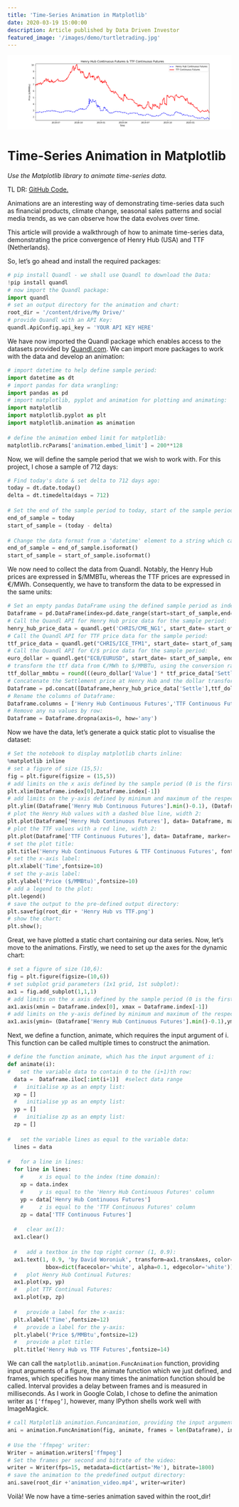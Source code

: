 ```yaml
---
title: 'Time-Series Animation in Matplotlib'
date: 2020-03-19 15:00:00
description: Article published by Data Driven Investor
featured_image: '/images/demo/turtletrading.jpg'
---
```


![](/images/demo/timeseries.jpg)

# Time-Series Animation in Matplotlib
*Use the Matplotlib library to animate time-series data.*

TL DR: [GitHub Code.][link1]

Animations are an interesting way of demonstrating time-series data such as financial products, climate change, seasonal sales patterns and social media trends, as we can observe how the data evolves over time.

This article will provide a walkthrough of how to animate time-series data, demonstrating the price convergence of Henry Hub (USA) and TTF (Netherlands).

So, let’s go ahead and install the required packages:
```python
# pip install Quandl - we shall use Quandl to download the Data:
!pip install quandl
# now import the Quandl package:
import quandl
# set an output directory for the animation and chart:
root_dir = '/content/drive/My Drive/'
# provide Quandl with an API Key:
quandl.ApiConfig.api_key = 'YOUR API KEY HERE'
```

We have now imported the Quandl package which enables access to the datasets provided by [Quandl.com][link2]. We can import more packages to work with the data and develop an animation:
```python
# import datetime to help define sample period:
import datetime as dt
# import pandas for data wrangling:
import pandas as pd
# import matplotlib, pyplot and animation for plotting and animating:
import matplotlib
import matplotlib.pyplot as plt
import matplotlib.animation as animation

# define the animation embed limit for matplotlib:
matplotlib.rcParams['animation.embed_limit'] = 200**128
```

Now, we will define the sample period that we wish to work with. For this project, I chose a sample of 712 days:

```python
# Find today's date & set delta to 712 days ago:
today = dt.date.today()
delta = dt.timedelta(days = 712)

# Set the end of the sample period to today, start of the sample period to 712 days ago:
end_of_sample = today
start_of_sample = (today - delta)

# Change the data format from a 'datetime' element to a string which can be read by Quandl's API:
end_of_sample = end_of_sample.isoformat()
start_of_sample = start_of_sample.isoformat()
```
We now need to collect the data from Quandl. Notably, the Henry Hub prices are expressed in $/MMBTu, whereas the TTF prices are expressed in €/MWh. Consequently, we have to transform the data to be expressed in the same units:
```python
# Set an empty pandas DataFrame using the defined sample period as index, select 'B' for business days:
Dataframe = pd.DataFrame(index=pd.date_range(start=start_of_sample,end=end_of_sample,freq = 'B'))
# Call the Quandl API for Henry Hub price data for the sample period:
henry_hub_price_data = quandl.get('CHRIS/CME_NG1', start_date= start_of_sample, end_date= end_of_sample, paginate=True)
# Call the Quandl API for TTF price data for the sample period:
ttf_price_data = quandl.get("CHRIS/ICE_TFM1", start_date= start_of_sample, end_date= end_of_sample, paginate=True)
# Call the Quandl API for €/$ price data for the sample period:
euro_dollar = quandl.get("ECB/EURUSD", start_date= start_of_sample, end_date= end_of_sample, paginate=True )
# transform the ttf data from €/MWh to $/MMBTu, using the conversion rate of 1MWh : 3.4121MMBTu:
ttf_dollar_mmbtu = round(((euro_dollar['Value'] * ttf_price_data['Settle'])/3.4121),3)
# Concatenate the Settlement price at Henry Hub and the dollar transformed TTF Settlement price to Dataframe:
Dataframe = pd.concat([Dataframe,henry_hub_price_data['Settle'],ttf_dollar_mmbtu],axis=1)
# Rename the columns of Dataframe:
Dataframe.columns = ['Henry Hub Continuous Futures','TTF Continuous Futures']
# Remove any na values by row:
Dataframe = Dataframe.dropna(axis=0, how='any')
```

Now we have the data, let’s generate a quick static plot to visualise the dataset:
```python
# Set the notebook to display matplotlib charts inline:
%matplotlib inline
# set a figure of size (15,5):
fig = plt.figure(figsize = (15,5))
# add limits on the x axis defined by the sample period (0 is the first observation, -1 the final observation):
plt.xlim(Dataframe.index[0],Dataframe.index[-1])
# add limits on the y-axis defined by minimum and maximum of the respective series, incorporate some additional room:
plt.ylim((Dataframe['Henry Hub Continuous Futures'].min()-0.1), (Dataframe['TTF Continuous Futures'].max()+0.1))
# plot the Henry Hub values with a dashed blue line, width 2:
plt.plot(Dataframe['Henry Hub Continuous Futures'], data= Dataframe, marker='', color='blue', linewidth = 2, linestyle = 'dashed')
# plot the TTF values with a red line, width 2:
plt.plot(Dataframe['TTF Continuous Futures'], data= Dataframe, marker='', color='red', linewidth=2)
# set the plot title:
plt.title('Henry Hub Continuous Futures & TTF Continuous Futures', fontsize=14)
# set the x-axis label:
plt.xlabel('Time',fontsize=10)
# set the y-axis label:
plt.ylabel('Price ($/MMBtu)',fontsize=10)
# add a legend to the plot:
plt.legend()
# save the output to the pre-defined output directory:
plt.savefig(root_dir + 'Henry Hub vs TTF.png')
# show the chart:
plt.show();
```

Great, we have plotted a static chart containing our data series. Now, let’s move to the animations. Firstly, we need to set up the axes for the dynamic chart:
```python
# set a figure of size (10,6):
fig = plt.figure(figsize=(10,6))
# set subplot grid parameters (1x1 grid, 1st subplot):
ax1 = fig.add_subplot(1,1,1)
# add limits on the x axis defined by the sample period (0 is the first observation, -1 the final observation):
ax1.axis(xmin = Dataframe.index[0], xmax = Dataframe.index[-1])
# add limits on the y-axis defined by minimum and maximum of the respective series, incorporate some additional room:
ax1.axis(ymin= (Dataframe['Henry Hub Continuous Futures'].min()-0.1),ymax=(Dataframe['TTF Continuous Futures'].max()+0.1))
```

Next, we define a function, animate, which requires the input argument of i. This function can be called multiple times to construct the animation.

```python
# define the function animate, which has the input argument of i:
def animate(i):
#   set the variable data to contain 0 to the (i+1)th row:
  data =  Dataframe.iloc[:int(i+1)]  #select data range
  #   initialise xp as an empty list:
  xp = []
  #   initialise yp as an empty list:
  yp = []
  #   initialise zp as an empty list:
  zp = []
  
#   set the variable lines as equal to the variable data:
  lines = data

#   for a line in lines:
  for line in lines:
    #     x is equal to the index (time domain):
    xp = data.index
    #     y is equal to the 'Henry Hub Continuous Futures' column
    yp = data['Henry Hub Continuous Futures']
    #     z is equal to the 'TTF Continuous Futures' column
    zp = data['TTF Continuous Futures']

  #   clear ax(1):
  ax1.clear()
  
  #   add a textbox in the top right corner (1, 0.9):
  ax1.text(1, 0.9, 'by David Woroniuk', transform=ax1.transAxes, color='#777777', ha='right',
            bbox=dict(facecolor='white', alpha=0.1, edgecolor='white'))
  #   plot Henry Hub Continual Futures:
  ax1.plot(xp, yp)
  #   plot TTF Continual Futures:   
  ax1.plot(xp, zp)

  #   provide a label for the x-axis:
  plt.xlabel('Time',fontsize=12)
  #   provide a label for the y-axis:  
  plt.ylabel('Price $/MMBtu',fontsize=12)
  #   provide a plot title:   
  plt.title('Henry Hub vs TTF Futures',fontsize=14)
 ```
 
 We can call the ```matplotlib.animation.FuncAnimation``` function, providing input arguments of a figure, the animate function which we just defined, and frames, which specifies how many times the animation function should be called. Interval provides a delay between frames and is measured in milliseconds.
As I work in Google Colab, I chose to define the animation writer as ```[‘ffmpeg’]```, however, many IPython shells work well with ImageMagick.

```python
# call Matplotlib animation.Funcanimation, providing the input arguments of fig, animate, the number of frames and an interval:
ani = animation.FuncAnimation(fig, animate, frames = len(Dataframe), interval=10) 

# Use the 'ffmpeg' writer:
Writer = animation.writers['ffmpeg']
# Set the frames per second and bitrate of the video:
writer = Writer(fps=15, metadata=dict(artist='Me'), bitrate=1800)
# save the animation to the predefined output directory:
ani.save(root_dir +'animation_video.mp4', writer=writer)
```

Voilà! We now have a time-series animation saved within the root_dir!

[link1]: <https://github.com/David-Woroniuk/Medium-Articles/blob/master/Time_Series_Animation_in_Matplotlib.ipynb>
[link2]: <https://www.quandl.com/>
